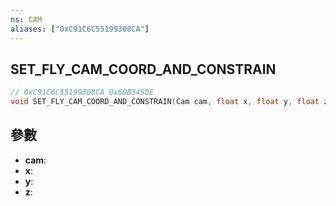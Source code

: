 ```yaml
---
ns: CAM
aliases: ["0xC91C6C55199308CA"]
---
```

## SET_FLY_CAM_COORD_AND_CONSTRAIN

```c
// 0xC91C6C55199308CA 0x60B345DE
void SET_FLY_CAM_COORD_AND_CONSTRAIN(Cam cam, float x, float y, float z);
```


## 參數
* **cam**: 
* **x**: 
* **y**: 
* **z**: 

